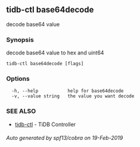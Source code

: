 ## tidb-ctl base64decode

decode base64 value

### Synopsis


decode base64 value to hex and uint64

```
tidb-ctl base64decode [flags]
```

### Options

```
  -h, --help           help for base64decode
  -v, --value string   the value you want decode
```

### SEE ALSO
* [tidb-ctl](tidb-ctl.md)	 - TiDB Controller

###### Auto generated by spf13/cobra on 19-Feb-2019
